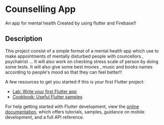# Counselling App

An app for mental health Created by using flutter and Firebase!!

## Description

This project consist of a simple format of a mental health app which use to make appointments of mentally disturbed people with councellors , psychatrist ...
It will also work on checking stress scale of person by doing some tests.
It will also give some best movies , music and books names according to people's mood so that they can feel better!!

A few resources to get you started if this is your first Flutter project:

- [Lab: Write your first Flutter app](https://docs.flutter.dev/get-started/codelab)
- [Cookbook: Useful Flutter samples](https://docs.flutter.dev/cookbook)

For help getting started with Flutter development, view the
[online documentation](https://docs.flutter.dev/), which offers tutorials,
samples, guidance on mobile development, and a full API reference.
